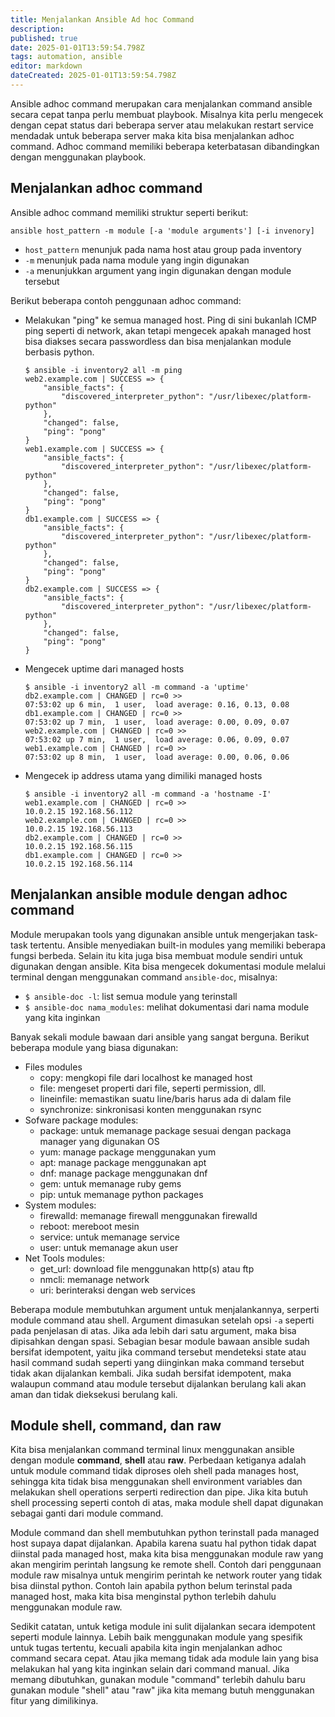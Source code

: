 ```yaml
---
title: Menjalankan Ansible Ad hoc Command
description: 
published: true
date: 2025-01-01T13:59:54.798Z
tags: automation, ansible
editor: markdown
dateCreated: 2025-01-01T13:59:54.798Z
---
```


Ansible adhoc command merupakan cara menjalankan command ansible secara cepat tanpa perlu membuat playbook. Misalnya kita perlu mengecek dengan cepat status dari beberapa server atau melakukan restart service mendadak untuk beberapa server maka kita bisa menjalankan adhoc command. Adhoc command memiliki beberapa keterbatasan dibandingkan dengan menggunakan playbook.

## Menjalankan adhoc command
Ansible adhoc command memiliki struktur seperti berikut:
```
ansible host_pattern -m module [-a 'module arguments'] [-i invenory]
```
- `host_pattern` menunjuk pada nama host atau group pada inventory
- `-m` menunjuk pada nama module yang ingin digunakan
- `-a` menunjukkan argument yang ingin digunakan dengan module tersebut

Berikut beberapa contoh penggunaan adhoc command:
- Melakukan "ping" ke semua managed host. Ping di sini bukanlah ICMP ping seperti di network, akan tetapi mengecek apakah managed host bisa diakses secara passwordless dan bisa menjalankan module berbasis python.
  ```
  $ ansible -i inventory2 all -m ping
  web2.example.com | SUCCESS => {
      "ansible_facts": {
          "discovered_interpreter_python": "/usr/libexec/platform-python"
      },
      "changed": false,
      "ping": "pong"
  }
  web1.example.com | SUCCESS => {
      "ansible_facts": {
          "discovered_interpreter_python": "/usr/libexec/platform-python"
      },
      "changed": false,
      "ping": "pong"
  }
  db1.example.com | SUCCESS => {
      "ansible_facts": {
          "discovered_interpreter_python": "/usr/libexec/platform-python"
      },
      "changed": false,
      "ping": "pong"
  }
  db2.example.com | SUCCESS => {
      "ansible_facts": {
          "discovered_interpreter_python": "/usr/libexec/platform-python"
      },
      "changed": false,
      "ping": "pong"
  }
  ```

- Mengecek uptime dari managed hosts
  ```
  $ ansible -i inventory2 all -m command -a 'uptime'
  db2.example.com | CHANGED | rc=0 >>
  07:53:02 up 6 min,  1 user,  load average: 0.16, 0.13, 0.08
  db1.example.com | CHANGED | rc=0 >>
  07:53:02 up 7 min,  1 user,  load average: 0.00, 0.09, 0.07
  web2.example.com | CHANGED | rc=0 >>
  07:53:02 up 7 min,  1 user,  load average: 0.06, 0.09, 0.07
  web1.example.com | CHANGED | rc=0 >>
  07:53:02 up 8 min,  1 user,  load average: 0.00, 0.06, 0.06
  ```
- Mengecek ip address utama yang dimiliki managed hosts
  ```
  $ ansible -i inventory2 all -m command -a 'hostname -I'
  web1.example.com | CHANGED | rc=0 >>
  10.0.2.15 192.168.56.112
  web2.example.com | CHANGED | rc=0 >>
  10.0.2.15 192.168.56.113
  db2.example.com | CHANGED | rc=0 >>
  10.0.2.15 192.168.56.115
  db1.example.com | CHANGED | rc=0 >>
  10.0.2.15 192.168.56.114
  ```

## Menjalankan ansible module dengan adhoc command
Module merupakan tools yang digunakan ansible untuk mengerjakan task-task tertentu. Ansible menyediakan built-in modules yang memiliki beberapa fungsi berbeda. Selain itu kita juga bisa membuat module sendiri untuk digunakan dengan ansible. Kita bisa mengecek dokumentasi module melalui terminal dengan menggunakan command `ansible-doc`, misalnya:
- `$ ansible-doc -l`: list semua module yang terinstall
- `$ ansible-doc nama_modules`: melihat dokumentasi dari nama module yang kita inginkan

Banyak sekali module bawaan dari ansible yang sangat berguna. Berikut beberapa module yang biasa digunakan:
- Files modules
  - copy: mengkopi file dari localhost ke managed host
  - file: mengeset properti dari file, seperti permission, dll.
  - lineinfile: memastikan suatu line/baris harus ada di dalam file
  - synchronize: sinkronisasi konten menggunakan rsync
- Sofware package modules:
  - package: untuk memanage package sesuai dengan packaga manager yang digunakan OS
  - yum: manage package menggunakan yum
  - apt: manage package menggunakan apt
  - dnf: manage package menggunakan dnf
  - gem: untuk memanage ruby gems
  - pip: untuk memanage python packages
- System modules:
  - firewalld: memanage firewall menggunakan firewalld
  - reboot: mereboot mesin
  - service: untuk memanage service
  - user: untuk memanage akun user
- Net Tools modules:
  - get_url: download file menggunakan http(s) atau ftp
  - nmcli: memanage network
  - uri: berinteraksi dengan web services

Beberapa module membutuhkan argument untuk menjalankannya, serperti module command atau shell. Argument dimasukan setelah opsi `-a` seperti pada penjelasan di atas. Jika ada lebih dari satu argument, maka bisa dipisahkan dengan spasi. Sebagian besar module bawaan ansible sudah bersifat idempotent, yaitu jika command tersebut mendeteksi state atau hasil command sudah seperti yang diinginkan maka command tersebut tidak akan dijalankan kembali. Jika sudah bersifat idempotent, maka walaupun command atau module tersebut dijalankan berulang kali akan aman dan tidak dieksekusi berulang kali.

## Module shell, command, dan raw
Kita bisa menjalankan command terminal linux menggunakan ansible dengan module **command**, **shell** atau **raw**. Perbedaan ketiganya adalah untuk module command tidak diproses oleh shell pada manages host, sehingga kita tidak bisa menggunakan shell environment variables dan melakukan shell operations serperti redirection dan pipe. Jika kita butuh shell processing seperti contoh di atas, maka module shell dapat digunakan sebagai ganti dari module command.

Module command dan shell membutuhkan python terinstall pada managed host supaya dapat dijalankan. Apabila karena suatu hal python tidak dapat diinstal pada managed host, maka kita bisa menggunakan module raw yang akan mengirim perintah langsung ke remote shell. Contoh dari penggunaan module raw misalnya untuk mengirim perintah ke network router yang tidak bisa diinstal python. Contoh lain apabila python belum terinstal pada managed host, maka kita bisa menginstal python terlebih dahulu menggunakan module raw.

Sedikit catatan, untuk ketiga module ini sulit dijalankan secara idempotent seperti module lainnya. Lebih baik menggunakan module yang spesifik untuk tugas tertentu, kecuali apabila kita ingin menjalankan adhoc command secara cepat. Atau jika memang tidak ada module lain yang bisa melakukan hal yang kita inginkan selain dari command manual. Jika memang dibutuhkan, gunakan module "command" terlebih dahulu baru gunakan module "shell" atau "raw" jika kita memang butuh menggunakan fitur yang dimilikinya.